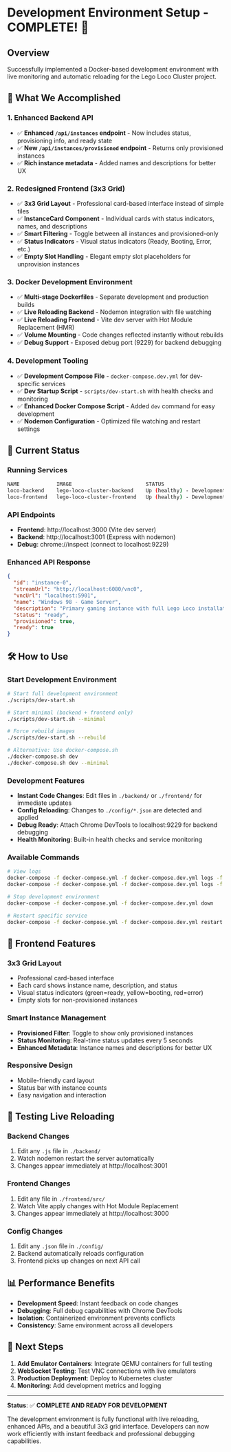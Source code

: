 # Development Environment Setup - COMPLETE! 🎉

## Overview
Successfully implemented a Docker-based development environment with live monitoring and automatic reloading for the Lego Loco Cluster project.

## 🚀 What We Accomplished

### 1. Enhanced Backend API
- ✅ **Enhanced `/api/instances` endpoint** - Now includes status, provisioning info, and ready state
- ✅ **New `/api/instances/provisioned` endpoint** - Returns only provisioned instances
- ✅ **Rich instance metadata** - Added names and descriptions for better UX

### 2. Redesigned Frontend (3x3 Grid)
- ✅ **3x3 Grid Layout** - Professional card-based interface instead of simple tiles
- ✅ **InstanceCard Component** - Individual cards with status indicators, names, and descriptions
- ✅ **Smart Filtering** - Toggle between all instances and provisioned-only
- ✅ **Status Indicators** - Visual status indicators (Ready, Booting, Error, etc.)
- ✅ **Empty Slot Handling** - Elegant empty slot placeholders for unprovision instances

### 3. Docker Development Environment
- ✅ **Multi-stage Dockerfiles** - Separate development and production builds
- ✅ **Live Reloading Backend** - Nodemon integration with file watching
- ✅ **Live Reloading Frontend** - Vite dev server with Hot Module Replacement (HMR)
- ✅ **Volume Mounting** - Code changes reflected instantly without rebuilds
- ✅ **Debug Support** - Exposed debug port (9229) for backend debugging

### 4. Development Tooling
- ✅ **Development Compose File** - `docker-compose.dev.yml` for dev-specific services
- ✅ **Dev Startup Script** - `scripts/dev-start.sh` with health checks and monitoring
- ✅ **Enhanced Docker Compose Script** - Added `dev` command for easy development
- ✅ **Nodemon Configuration** - Optimized file watching and restart settings

## 🎯 Current Status

### Running Services
```bash
NAME            IMAGE                        STATUS
loco-backend    lego-loco-cluster-backend    Up (healthy) - Development mode with nodemon
loco-frontend   lego-loco-cluster-frontend   Up (healthy) - Development mode with Vite
```

### API Endpoints
- **Frontend**: http://localhost:3000 (Vite dev server)
- **Backend**: http://localhost:3001 (Express with nodemon)
- **Debug**: chrome://inspect (connect to localhost:9229)

### Enhanced API Response
```json
{
  "id": "instance-0",
  "streamUrl": "http://localhost:6080/vnc0",
  "vncUrl": "localhost:5901",
  "name": "Windows 98 - Game Server",
  "description": "Primary gaming instance with full Lego Loco installation",
  "status": "ready",
  "provisioned": true,
  "ready": true
}
```

## 🛠️ How to Use

### Start Development Environment
```bash
# Start full development environment
./scripts/dev-start.sh

# Start minimal (backend + frontend only)
./scripts/dev-start.sh --minimal

# Force rebuild images
./scripts/dev-start.sh --rebuild

# Alternative: Use docker-compose.sh
./docker-compose.sh dev
./docker-compose.sh dev --minimal
```

### Development Features
- **Instant Code Changes**: Edit files in `./backend/` or `./frontend/` for immediate updates
- **Config Reloading**: Changes to `./config/*.json` are detected and applied
- **Debug Ready**: Attach Chrome DevTools to localhost:9229 for backend debugging
- **Health Monitoring**: Built-in health checks and service monitoring

### Available Commands
```bash
# View logs
docker-compose -f docker-compose.yml -f docker-compose.dev.yml logs -f backend
docker-compose -f docker-compose.yml -f docker-compose.dev.yml logs -f frontend

# Stop development environment
docker-compose -f docker-compose.yml -f docker-compose.dev.yml down

# Restart specific service
docker-compose -f docker-compose.yml -f docker-compose.dev.yml restart backend
```

## 🎨 Frontend Features

### 3x3 Grid Layout
- Professional card-based interface
- Each card shows instance name, description, and status
- Visual status indicators (green=ready, yellow=booting, red=error)
- Empty slots for non-provisioned instances

### Smart Instance Management
- **Provisioned Filter**: Toggle to show only provisioned instances
- **Status Monitoring**: Real-time status updates every 5 seconds
- **Enhanced Metadata**: Instance names and descriptions for better UX

### Responsive Design
- Mobile-friendly card layout
- Status bar with instance counts
- Easy navigation and interaction

## 🧪 Testing Live Reloading

### Backend Changes
1. Edit any `.js` file in `./backend/`
2. Watch nodemon restart the server automatically
3. Changes appear immediately at http://localhost:3001

### Frontend Changes  
1. Edit any file in `./frontend/src/`
2. Watch Vite apply changes with Hot Module Replacement
3. Changes appear immediately at http://localhost:3000

### Config Changes
1. Edit any `.json` file in `./config/`
2. Backend automatically reloads configuration
3. Frontend picks up changes on next API call

## 📊 Performance Benefits

- **Development Speed**: Instant feedback on code changes
- **Debugging**: Full debug capabilities with Chrome DevTools
- **Isolation**: Containerized environment prevents conflicts
- **Consistency**: Same environment across all developers

## 🎯 Next Steps

1. **Add Emulator Containers**: Integrate QEMU containers for full testing
2. **WebSocket Testing**: Test VNC connections with live emulators  
3. **Production Deployment**: Deploy to Kubernetes cluster
4. **Monitoring**: Add development metrics and logging

---

**Status**: ✅ **COMPLETE AND READY FOR DEVELOPMENT**

The development environment is fully functional with live reloading, enhanced APIs, and a beautiful 3x3 grid interface. Developers can now work efficiently with instant feedback and professional debugging capabilities.
